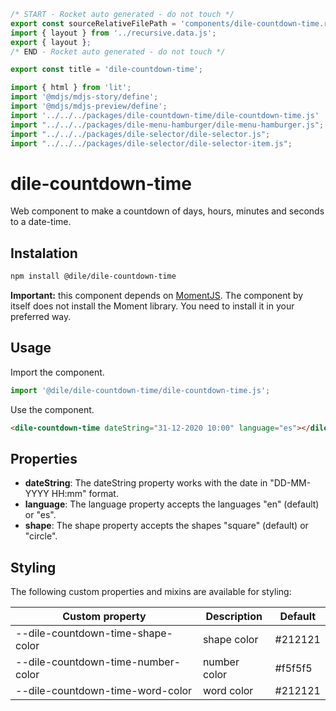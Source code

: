 ```js server
/* START - Rocket auto generated - do not touch */
export const sourceRelativeFilePath = 'components/dile-countdown-time.rocket.md';
import { layout } from '../recursive.data.js';
export { layout };
/* END - Rocket auto generated - do not touch */

export const title = 'dile-countdown-time';
```

```js script
import { html } from 'lit'; 
import '@mdjs/mdjs-story/define';
import '@mdjs/mdjs-preview/define';
import '../../../packages/dile-countdown-time/dile-countdown-time.js'
import "../../../packages/dile-menu-hamburger/dile-menu-hamburger.js";
import "../../../packages/dile-selector/dile-selector.js";
import "../../../packages/dile-selector/dile-selector-item.js";
```

# dile-countdown-time

Web component to make a countdown of days, hours, minutes and seconds to a date-time.

## Instalation

```bash
npm install @dile/dile-countdown-time
```

**Important:** this component depends on [MomentJS](https://momentjs.com/). The component by itself does not install the Moment library. You need to install it in your preferred way.

## Usage

Import the component.

```javascript
import '@dile/dile-countdown-time/dile-countdown-time.js';
```

Use the component.

```html
<dile-countdown-time dateString="31-12-2020 10:00" language="es"></dile-countdown-time>
```

## Properties

- **dateString**: The dateString property works with the date in "DD-MM-YYYY HH:mm" format.
- **language**: The language property accepts the languages "en" (default) or "es".
- **shape**: The shape property accepts the shapes "square" (default) or "circle".

## Styling

The following custom properties and mixins are available for styling:

Custom property | Description | Default
----------------|-------------|---------
--dile-countdown-time-shape-color | shape color | #212121
--dile-countdown-time-number-color | number color | #f5f5f5
--dile-countdown-time-word-color | word color | #212121